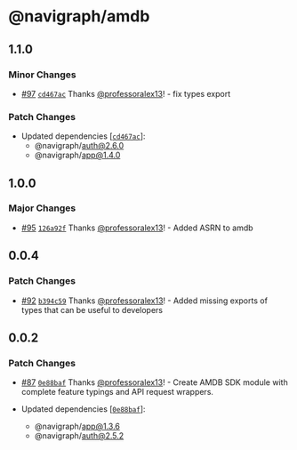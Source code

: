 # @navigraph/amdb

## 1.1.0

### Minor Changes

- [#97](https://github.com/Navigraph/navigraph-js-sdk/pull/97) [`cd467ac`](https://github.com/Navigraph/navigraph-js-sdk/commit/cd467ac5db40b9a01a13ee358b0fbdb41a485af1) Thanks [@professoralex13](https://github.com/professoralex13)! - fix types export

### Patch Changes

- Updated dependencies [[`cd467ac`](https://github.com/Navigraph/navigraph-js-sdk/commit/cd467ac5db40b9a01a13ee358b0fbdb41a485af1)]:
  - @navigraph/auth@2.6.0
  - @navigraph/app@1.4.0

## 1.0.0

### Major Changes

- [#95](https://github.com/Navigraph/navigraph-js-sdk/pull/95) [`126a92f`](https://github.com/Navigraph/navigraph-js-sdk/commit/126a92faeb146238e12aad646918c946be7da071) Thanks [@professoralex13](https://github.com/professoralex13)! - Added ASRN to amdb

## 0.0.4

### Patch Changes

- [#92](https://github.com/Navigraph/navigraph-js-sdk/pull/92) [`b394c59`](https://github.com/Navigraph/navigraph-js-sdk/commit/b394c599fd8114852699598d1cf57bd01b917000) Thanks [@professoralex13](https://github.com/professoralex13)! - Added missing exports of types that can be useful to developers

## 0.0.2

### Patch Changes

- [#87](https://github.com/Navigraph/navigraph-js-sdk/pull/87) [`0e88baf`](https://github.com/Navigraph/navigraph-js-sdk/commit/0e88baff14209d4179ee0f70b2292626817cd2f4) Thanks [@professoralex13](https://github.com/professoralex13)! - Create AMDB SDK module with complete feature typings and API request wrappers.

- Updated dependencies [[`0e88baf`](https://github.com/Navigraph/navigraph-js-sdk/commit/0e88baff14209d4179ee0f70b2292626817cd2f4)]:
  - @navigraph/app@1.3.6
  - @navigraph/auth@2.5.2
